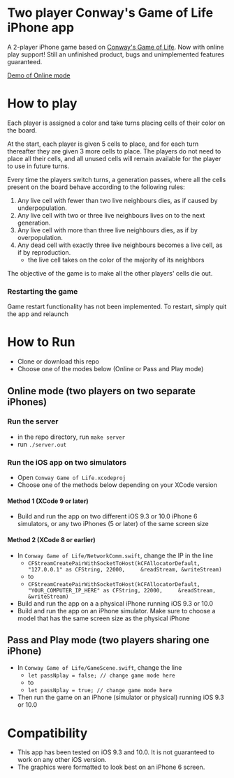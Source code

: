 # Two player Conway's Game of Life iPhone app
A 2-player iPhone game based on [Conway's Game of Life](https://en.wikipedia.org/wiki/Conway%27s_Game_of_Life). Now with online play support! Still an unfinished product, bugs and unimplemented features guaranteed. 

[Demo of Online mode](https://youtu.be/tTqzkoVzniI)

# How to play
Each player is assigned a color and take turns placing cells of their color on the board. 

At the start, each player is given 5 cells to place, and for each turn thereafter they are given 3 more cells to place. The players do not need to place all their cells, and all unused cells will remain available for the player to use in future turns.

Every time the players switch turns, a generation passes, where all the cells present on the board behave according to the following rules:
1. Any live cell with fewer than two live neighbours dies, as if caused by underpopulation.
2. Any live cell with two or three live neighbours lives on to the next generation.
3. Any live cell with more than three live neighbours dies, as if by overpopulation.
4. Any dead cell with exactly three live neighbours becomes a live cell, as if by reproduction.
    * the live cell takes on the color of the majority of its neighbors

The objective of the game is to make all the other players' cells die out. 

### Restarting the game
Game restart functionality has not been implemented. To restart, simply quit the app and relaunch
  
# How to Run
- Clone or download this repo
- Choose one of the modes below (Online or Pass and Play mode) 

## Online mode (two players on two separate iPhones)
### Run the server
- in the repo directory, run `make server`
- run `./server.out`

### Run the iOS app on two simulators
- Open `Conway Game of Life.xcodeproj`
- Choose one of the methods below depending on your XCode version

#### Method 1 (XCode 9 or later)
- Build and run the app on two different iOS 9.3 or 10.0 iPhone 6 simulators, or any two iPhones (5 or later) of the same screen size

#### Method 2 (XCode 8 or earlier)
- In `Conway Game of Life/NetworkComm.swift`, change the IP in the line
  * `CFStreamCreatePairWithSocketToHost(kCFAllocatorDefault, "127.0.0.1" as CFString, 22000,     &readStream, &writeStream)`
  * to 
  * `CFStreamCreatePairWithSocketToHost(kCFAllocatorDefault, "YOUR_COMPUTER_IP_HERE" as CFString, 22000,     &readStream, &writeStream)`
- Build and run the app on a a physical iPhone running iOS 9.3 or 10.0
- Build and run the app on an iPhone simulator. Make sure to choose a model that has the same screen size as the physical iPhone

## Pass and Play mode (two players sharing one iPhone)
- In `Conway Game of Life/GameScene.swift`, change the line
  * `let passNplay = false; // change game mode here`
  * to 
  * `let passNplay = true; // change game mode here`
- Then run the game on an iPhone (simulator or physical) running iOS 9.3 or 10.0

# Compatibility
- This app has been tested on iOS 9.3 and 10.0. It is not guaranteed to work on any other iOS version. 
- The graphics were formatted to look best on an iPhone 6 screen. 
